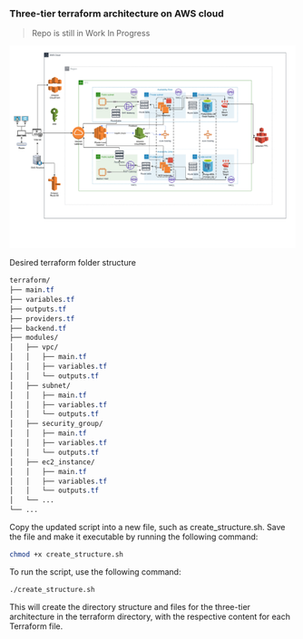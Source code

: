 ### Three-tier terraform architecture on AWS cloud
> Repo is still in Work In Progress

![alt text](https://github.com/sriteja28/three-tier-terraform-deploy-on-aws/blob/main/3-tier-prod.drawio_page-0001.jpg) 

Desired terraform folder structure
```css
terraform/
├── main.tf
├── variables.tf
├── outputs.tf
├── providers.tf
├── backend.tf
├── modules/
│   ├── vpc/
│   │   ├── main.tf
│   │   ├── variables.tf
│   │   └── outputs.tf
│   ├── subnet/
│   │   ├── main.tf
│   │   ├── variables.tf
│   │   └── outputs.tf
│   ├── security_group/
│   │   ├── main.tf
│   │   ├── variables.tf
│   │   └── outputs.tf
│   ├── ec2_instance/
│   │   ├── main.tf
│   │   ├── variables.tf
│   │   └── outputs.tf
│   └── ...
└── ...
```

Copy the updated script into a new file, such as create_structure.sh. Save the file and make it executable by running the following command:
```bash
chmod +x create_structure.sh
```

To run the script, use the following command:
```bash
./create_structure.sh
```
This will create the directory structure and files for the three-tier architecture in the terraform directory, with the respective content for each Terraform file.
